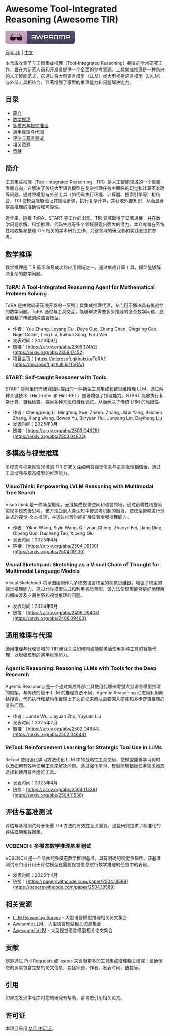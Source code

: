 # Awesome Tool-Integrated Reasoning (Awesome TIR)

[![Awesome](assets/awesome.svg)](https://awesome.re)

[English](readme.md) | [中文](readme_zh.md)

本仓库收集了与工具集成推理（Tool-Integrated Reasoning）相关的学术研究工作，旨在为研究人员和开发者提供一个全面的参考资源。工具集成推理是一种新兴的人工智能范式，它通过将大型语言模型（LLM）或大型视觉语言模型（LVLM）与外部工具相结合，显著增强了模型的推理能力和问题解决能力。

## 目录

- [简介](#简介)
- [数学推理](#数学推理)
- [多模态与视觉推理](#多模态与视觉推理)
- [通用推理与代理](#通用推理与代理)
- [评估与基准测试](#评估与基准测试)
- [相关资源](#相关资源)
- [贡献](#贡献)

## 简介

工具集成推理（Tool-Integrated Reasoning，TIR）是人工智能领域的一个重要发展方向，它解决了传统大型语言模型在复杂推理任务中面临的幻觉和计算不准确等问题。通过将模型与外部工具（如代码执行环境、计算器、搜索引擎等）相结合，TIR 使模型能够验证其推理步骤，执行复杂计算，并获取外部知识，从而显著提高推理的准确性和可靠性。

近年来，随着 ToRA、START 等工作的出现，TIR 领域取得了显著进展，并在数学问题求解、科学推理、代码生成等多个领域展现出强大的潜力。本仓库旨在系统性地收集和整理 TIR 相关的学术研究工作，为该领域的研究者和实践者提供参考。

## 数学推理

数学推理是 TIR 最早和最成功的应用领域之一，通过集成计算工具，模型能够解决复杂的数学问题。

### ToRA: A Tool-Integrated Reasoning Agent for Mathematical Problem Solving

ToRA 是由微软研究院开发的一系列工具集成推理代理，专门用于解决具有挑战性的数学问题。ToRA 通过与工具交互，能够解决需要多步推理的复杂数学问题，显著超越了传统的纯语言模型。

- 作者：Yue Zhang, Leyang Cui, Daya Guo, Zheng Chen, Qingxing Cao, Nigel Collier, Ting Liu, Ruihua Song, Furu Wei
- 发表时间：2023年9月
- 链接：[https://arxiv.org/abs/2309.17452](https://arxiv.org/abs/2309.17452)
- 项目主页：[https://microsoft.github.io/ToRA/](https://microsoft.github.io/ToRA/)

### START: Self-taught Reasoner with Tools

START 是阿里巴巴研究团队提出的一种新型工具集成长链思维推理 LLM，通过两种关键技术（Hint-infer 和 Hint-RFT）显著增强了推理能力。START 能够执行复杂计算、自我检查、探索多种方法和自我调试，从而解决了传统 LRM 的局限性。

- 作者：Chengpeng Li, Mingfeng Xue, Zhenru Zhang, Jiaxi Yang, Beichen Zhang, Xiang Wang, Bowen Yu, Binyuan Hui, Junyang Lin, Dayiheng Liu
- 发表时间：2025年3月
- 链接：[https://arxiv.org/abs/2503.04625](https://arxiv.org/abs/2503.04625)

## 多模态与视觉推理

多模态与视觉推理领域的 TIR 研究关注如何将视觉信息与语言推理相结合，通过工具增强多模态模型的推理能力。

### VisuoThink: Empowering LVLM Reasoning with Multimodal Tree Search

VisuoThink 是一种新型框架，无缝集成视觉空间和语言领域，通过前瞻性树搜索实现多模态慢思考。该方法受到人类认知中慢思考机制的启发，使模型能够进行渐进式的视觉-文本推理，并通过推理时间扩展显著增强推理能力。

- 作者：Yikun Wang, Siyin Wang, Qinyuan Cheng, Zhaoye Fei, Liang Ding, Qipeng Guo, Dacheng Tao, Xipeng Qiu
- 发表时间：2025年4月
- 链接：[https://arxiv.org/abs/2504.09130](https://arxiv.org/abs/2504.09130)

### Visual Sketchpad: Sketching as a Visual Chain of Thought for Multimodal Language Models

Visual Sketchpad 将草图绘制作为多模态语言模型的视觉思维链，增强了模型的视觉推理能力。通过允许模型生成和利用视觉草图，该方法使模型能够更好地理解和解决涉及空间关系和视觉推理的问题。

- 发表时间：2024年6月
- 链接：[https://arxiv.org/abs/2406.09403](https://arxiv.org/abs/2406.09403)

## 通用推理与代理

通用推理与代理领域的 TIR 研究关注如何构建能够灵活使用多种工具的智能代理，以增强模型的通用推理能力。

### Agentic Reasoning: Reasoning LLMs with Tools for the Deep Research

Agentic Reasoning 是一个通过集成外部工具使用代理来增强大型语言模型推理的框架。与传统的基于 LLM 的推理方法不同，Agentic Reasoning 动态地利用网络搜索、代码执行和结构化推理上下文记忆来解决需要深入研究和多步逻辑推理的复杂问题。

- 作者：Junde Wu, Jiayuan Zhu, Yuyuan Liu
- 发表时间：2025年2月
- 链接：[https://arxiv.org/abs/2502.04644](https://arxiv.org/abs/2502.04644)

### ReTool: Reinforcement Learning for Strategic Tool Use in LLMs

ReTool 使用强化学习方法优化 LLM 中的战略性工具使用，使模型能够学习何时以及如何有效地使用工具来解决问题。通过强化学习，模型能够根据任务需求动态选择和使用最合适的工具。

- 发表时间：2025年4月
- 链接：[https://arxiv.org/abs/2504.11536](https://arxiv.org/abs/2504.11536)

## 评估与基准测试

评估与基准测试对于衡量 TIR 方法的有效性至关重要，这些研究提供了标准化的评估框架和数据集。

### VCBENCH: 多模态数学推理基准测试

VCBENCH 是一个全面的多模态数学推理基准，具有明确的视觉依赖性。该基准测试专门设计用于评估模型在需要视觉信息进行数学推理的任务中的表现。

- 发表时间：2025年4月
- 链接：[https://paperswithcode.com/paper/2504.18589](https://paperswithcode.com/paper/2504.18589)

## 相关资源

- [LLM Reasoning Survey](https://github.com/reasoning-survey/LLM-Reasoning-Papers) - 大型语言模型推理相关论文集合
- [Awesome LLM](https://github.com/Hannibal046/Awesome-LLM) - 大型语言模型相关资源集合
- [Awesome LVLM](https://github.com/Gary-code/Awesome-LVLM-paper) - 大型视觉语言模型相关论文集合

## 贡献

欢迎通过 Pull Requests 或 Issues 来贡献更多的工具集成推理相关研究！请确保您的贡献包含完整的论文信息，包括标题、作者、发表时间、链接等。

## 引用

如果您发现本仓库对您的研究有帮助，请考虑引用相关论文。

## 许可证

本项目采用 [MIT 许可证](LICENSE)。
